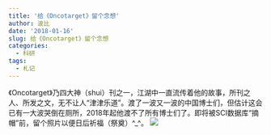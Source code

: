 ```yaml
---
title: '给《Oncotarget》留个念想'
author: 波比
date: '2018-01-16'
slug: 给《Oncotarget》留个念想
categories:
  - 科研
tags:
  - 札记
---
```


《Oncotarget》乃四大神（shui）刊之一，江湖中一直流传着他的故事，所刊之人、所发之文，无不让人“津津乐道”。渡了一波又一波的中国博士们，但估计这会已有一大波哭倒在厕所，2018年起他渡不了所有博士们了。即将被SCI数据库“摘帽”前，留个照片以便日后祈福（祭奠）^\_^。 ![](https://ws1.sinaimg.cn/large/8f5e6680gy1fnaoyfbjswj211g22wn8t.jpg)